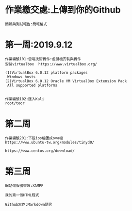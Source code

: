 # 作業繳交處:上傳到你的Github
```
簡報與測試報告:簡報格式
```

# 第一周:2019.9.12
```
作業編號101:雲端技術實作:虛擬機安裝與實作
安裝virtualbox  https://www.virtualbox.org/

(1)VirtualBox 6.0.12 platform packages
 Windows hosts
(2)VirtualBox 6.0.12 Oracle VM VirtualBox Extension Pack
 All supported platforms
 
 
作業編號102:匯入Kali
root/toor
```

# 第二周
```
作業編號201:下載ios檔匯成ova檔
https://www.ubuntu-tw.org/modules/tinyd0/

https://www.centos.org/download/
```
# 第三周
```
網站伺服器架設:XAMPP

我的第一個HTML程式

Github寫作:Markdown語言
```
